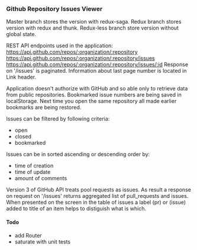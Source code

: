 ### Github Repository Issues Viewer

Master branch stores the version with redux-saga.
Redux branch stores version with redux and thunk.
Redux-less branch store version without global state.

REST API endpoints used in the application:
https://api.github.com/repos/:organization/:repository
https://api.github.com/repos/:organization/:repository/issues
https://api.github.com/repos/:organization/:repository/issues/:id
Response on '/issues' is paginated. Information about last page number is located in Link header.

Application doesn't authorize with GitHub and so able only to retrieve data from public repositories.
Bookmarked issue numbers are being saved in localStorage. Next time you open the same repository all made earlier bookmarks are being restored.

Issues can be filtered by following criteria:

- open
- closed
- bookmarked

Issues can be in sorted ascending or descending order by:

- time of creation
- time of update
- amount of comments

Version 3 of GitHub API treats pool requests as issues. As result a response on request on '/issues' returns aggregated list of pull_requests and issues. When presented on the screen in the table of issues a label (pr) or (issue) added to title of an item helps to distiguish what is which.

#### Todo

- add Router
- saturate with unit tests
